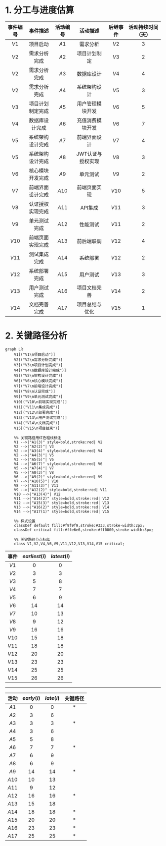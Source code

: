 # 1. 分工与进度估算

|  事件编号  |     事件描述      |  活动编号  |    活动描述     |  后继事件  | 活动持续时间（天） |
| :----: | :-----------: | :----: | :---------: | :----: | :-------: |
| $V1$​  |     项目启动      | $A1$​  |    需求分析     | $V2$​  |    $3$    |
| $V2$​  |    需求分析完成     | $A2$​  |   项目计划制定    | $V3$​  |    $2$    |
| $V2$​  |    需求分析完成     | $A3$​  |    数据库设计    | $V4$​  |    $4$    |
| $V2$​  |    需求分析完成     | $A4$​  |   系统架构设计    | $V5​$  |    $3$    |
| $V3$​  |   项目计划制定完成    | $A5$​  |  用户管理模块开发   | $V6​$  |    $5$    |
| $V4$​  |    数据库设计完成    | $A6​$  |  充值消费模块开发   | $V6$​  |    $7$    |
| $V5$​  |   系统架构设计完成    | $A7​$  |    前端界面设计    | $V7$​  |    $4$    |
| $V5$​  |   系统架构设计完成    | $A8$​  | JWT认证与授权实现  | $V8$​  |    $3$    |
| $V6$​  |   核心模块开发完成    | $A9$​  |    单元测试     | $V9$​  |    $2$    |
| $V7$​  |   前端界面设计完成    | $A10​$ |  前端页面实现    | $V10$​ |    $5$    |
| $V8$​  |   认证授权实现完成    | $A11$​ |    API集成     | $V11$​ |    $3$    |
| $V9$​  |    单元测试完成     | $A12$​ |    性能测试     | $V11​$ |    $2$    |
| $V10​$ |   前端页面实现完成    | $A13$​ |    前后端联调    | $V12​$ |    $4$    |
| $V11$​ |    测试集成完成     | $A14$​ |    系统部署     | $V12​$ |    $2$    |
| $V12$​ |    系统部署完成     | $A15$​ |    用户测试     | $V13​$ |    $3$    |
| $V13$​ |    用户测试完成     | $A16$​ |   项目文档完善    | $V14​$ |    $2$    |
| $V14$​ |    文档完善完成     | $A17$​ |   项目总结与优化   | $V15$​ |    $1$    |

# 2. 关键路径分析

```mermaid
graph LR
    V1[("V1\n项目启动")]
    V2[("V2\n需求分析完成")]
    V3[("V3\n项目计划完成")]
    V4[("V4\n数据库设计完成")]
    V5[("V5\n架构设计完成")]
    V6[("V6\n核心模块完成")]
    V7[("V7\n前端设计完成")]
    V8[("V8\n认证完成")]
    V9[("V9\n单元测试完成")]
    V10[("V10\n前端实现完成")]
    V11[("V11\n集成完成")]
    V12[("V12\n部署完成")]
    V13[("V13\n用户测试完成")]
    V14[("V14\n文档完成")]
    V15[("V15\n项目结束")]

    %% 关键路径用红色粗线标注
    V1 -->|"A1(3)" style=bold,stroke:red| V2
    V2 -->|"A2(2)"| V3
    V2 -->|"A3(4)" style=bold,stroke:red| V4
    V2 -->|"A4(3)"| V5
    V3 -->|"A5(5)"| V6
    V4 -->|"A6(7)" style=bold,stroke:red| V6
    V5 -->|"A7(4)"| V7
    V5 -->|"A8(3)"| V8
    V6 -->|"A9(2)" style=bold,stroke:red| V9
    V7 -->|"A10(5)"| V10
    V8 -->|"A11(3)"| V11
    V9 -->|"A12(2)" style=bold,stroke:red| V11
    V10 -->|"A13(4)"| V12
    V11 -->|"A14(2)" style=bold,stroke:red| V12
    V12 -->|"A15(3)" style=bold,stroke:red| V13
    V13 -->|"A16(2)" style=bold,stroke:red| V14
    V14 -->|"A17(1)" style=bold,stroke:red| V15

    %% 样式设置
    classDef default fill:#f9f9f9,stroke:#333,stroke-width:2px;
    classDef critical fill:#ffe6e6,stroke:#ff0000,stroke-width:3px;
    
    %% 关键路径节点标红
    class V1,V2,V4,V6,V9,V11,V12,V13,V14,V15 critical;
```

|   事件   | $earliest(i)$ | $latest(i)$ |
| :----: | :--------------------------: | :------------------------: |
| $V1$​  |             $0$              |            $0$             |
| $V2$​  |             $3$              |            $3$             |
| $V3$​  |             $5$              |            $8$             |
| $V4$​  |             $7$              |            $7$             |
| $V5$​  |             $6$              |            $9$             |
| $V6$​  |             $14$             |            $14$            |
| $V7$​  |             $10$             |            $13$            |
| $V8$​  |             $9$              |            $12$            |
| $V9$​  |             $16$             |            $16$            |
| $V10​$ |             $15$             |            $18$            |
| $V11$​ |             $18$             |            $18$            |
| $V12$​ |             $20$             |            $20$            |
| $V13$​ |             $23$             |            $23$            |
| $V14$​ |             $25$             |            $25$            |
| $V15$  |             $26$             |            $26$            |

---

|   活动   | $early(i)$ | $late(i)$ |  关键路径   |
| :----: | :-----------------------: | :----------------------: | :-----: |
| $A1$​  |            $0$            |           $0$            | * |
| $A2$​  |            $3$            |           $6$            |         |
| $A3$​  |            $3$            |           $3$            | * |
| $A4$​  |            $3$            |           $6$            |         |
| $A5$​  |            $5$            |           $8$            |         |
| $A6​$  |            $7$            |           $7$            | * |
| $A7​$  |            $6$            |           $9$            |         |
| $A8$​  |            $6$            |           $9$            |         |
| $A9$​  |           $14$            |           $14$           | * |
| $A10​$ |           $10$            |           $13$           |         |
| $A11$​ |            $9$            |           $12$           |         |
| $A12$​ |           $16$            |           $16$           | * |
| $A13$​ |           $15$            |           $18$           |         |
| $A14$​ |           $18$            |           $18$           | * |
| $A15$​ |           $20$            |           $20$           | * |
| $A16$​ |           $23$            |           $23$           | * |
| $A17$​ |           $25$            |           $25$           | * |